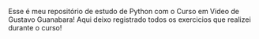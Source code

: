 Esse é meu repositório de estudo de Python com o Curso em Video de Gustavo Guanabara!
Aqui deixo registrado todos os exercicios que realizei durante o curso!
